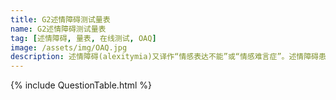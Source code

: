 ```yaml
---
title: G2述情障碍测试量表
name: G2述情障碍测试量表
tag: [述情障碍, 量表, 在线测试, OAQ]
image: /assets/img/OAQ.jpg
description: 述情障碍(alexitymia)又译作“情感表达不能”或“情感难言症”。述情障碍患者不能适当地表达情绪、缺少幻想。
---
```



{% include QuestionTable.html %}